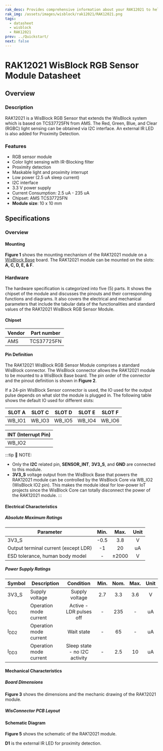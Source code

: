 ```yaml
---
rak_desc: Provides comprehensive information about your RAK12021 to help you use it. This information includes technical specifications, characteristics, and requirements, and it also discusses the device components.
rak_img: /assets/images/wisblock/rak12021/RAK12021.png
tags:
  - datasheet
  - wisblock
  - RAK12021
prev: ../Quickstart/
next: false
---
```


# RAK12021 WisBlock RGB Sensor Module Datasheet

## Overview

### Description

RAK12021 is a WisBlock RGB Sensor that extends the WisBlock system which is based on TCS37725FN from AMS. The Red, Green, Blue, and Clear (RGBC) light sensing can be obtained via I2C interface. An external IR LED is also added for Proximity Detection.

### Features

* RGB sensor module
* Color light sensing with IR-Blocking filter
* Proximity detection
* Maskable light and proximity interrupt
* Low power (2.5&nbsp;uA sleep current)
* I2C interface
* 3.3&nbsp;V power supply
* Current Consumption: 2.5&nbsp;uA - 235&nbsp;uA
* Chipset: AMS TCS37725FN
* **Module size**: 10 x 10&nbsp;mm

## Specifications

### Overview


#### Mounting

**Figure 1** shows the mounting mechanism of the RAK12021 module on a [WisBlock Base](https://docs.rakwireless.com/Product-Categories/WisBlock/#wisblock-base) board. The RAK12021 module can be mounted on the slots: **A, C, D, E, & F**.

<rk-img
  src="/assets/images/wisblock/rak12021/datasheet/rak12021-mounting.png"
  width="50%"
  caption="RAK12021 mounting mechanism"
/>

### Hardware

The hardware specification is categorized into five (5) parts. It shows the chipset of the module and discusses the pinouts and their corresponding functions and diagrams. It also covers the electrical and mechanical parameters that include the tabular data of the functionalities and standard values of the RAK12021 WisBlock RGB Sensor Module.

####  Chipset

| Vendor | Part number |
| ------ | ----------- |
|  AMS   | TCS37725FN  |

#### Pin Definition

The RAK12021 WisBlock RGB Sensor Module comprises a standard WisBlock connector. The WisBlock connector allows the RAK12021 module to be mounted to a WisBlock Base board. The pin order of the connector and the pinout definition is shown in **Figure 2**.

<rk-img
  src="/assets/images/wisblock/rak12021/datasheet/RAK12021_Pinout.svg"
  width="60%"
  caption="RAK12021 pinout"
/>

If a 24-pin WisBlock Sensor connector is used, the IO used for the output pulse depends on what slot the module is plugged in. The following table shows the default IO used for different slots:

| SLOT A | SLOT C | SLOT D | SLOT E | SLOT F |
| ------ | ------ | ------ | ------ | ------ |
| WB_IO1 | WB_IO3 | WB_IO5 | WB_IO4 | WB_IO6 |

| INT (Interrupt Pin) |
| ------------------- |
|       WB_IO2        |

:::tip 📝 NOTE:
- Only the **I2C** related pin, **SENSOR_INT**, **3V3_S**, and **GND** are connected to this module.
- **3V3_S** voltage output from the WisBlock Base that powers the RAK12021 module can be controlled by the WisBlock Core via WB_IO2 (WisBlock IO2 pin). This makes the module ideal for low-power IoT projects since the WisBlock Core can totally disconnect the power of the RAK12021 module.
:::

#### Electrical Characteristics

##### Absolute Maximum Ratings

| Parameter                             | Min.  | Max.  | Unit  |
| ------------------------------------- | :---: | :---: | :---: |
| 3V3_S                                 | -0.5  |  3.8  |   V   |
| Output terminal current (except LDR)  |  -1   |  20   |  uA   |
| ESD tolerance, human body model       |   -   | ±2000 |   V   |

##### Power Supply Ratings

| Symbol          | Description              | Condition                      | Min.  | Nom.  | Max.  | Unit  |
| --------------- | ----------------------- | :-----------------------------: | :---: | :---: | :---: | :---: |
| 3V3_S           | Supply voltage          | Supply voltage                  |  2.7  |  3.3  |  3.6  |   V   |
| I<sub>DD1</sub> | Operation mode current  | Active - LDR pulses off         |   -   |  235  |   -   |  uA   |
| I<sub>DD2</sub> | Operation mode current  | Wait state                      |   -   |  65   |   -   |  uA   |
| I<sub>DD3</sub> | Operation mode current  | Sleep state - no I2C activity   |   -   |  2.5  |   10  |  uA   |

#### Mechanical Characteristics

##### Board Dimensions

**Figure 3** shows the dimensions and the mechanic drawing of the RAK12021 module.

<rk-img
  src="/assets/images/wisblock/rak12021/datasheet/rak12021-mechdrawing.png"
  width="60%"
  caption="RAK12021 mechanical drawing"
/>

##### WisConnector PCB Layout

<rk-img
  src="/assets/images/wisblock/rak12021/datasheet/rak12021-wisconnector.png"
  width="100%"
  caption="WisConnector PCB footprint and recommendations"
/>

#### Schematic Diagram

**Figure 5** shows the schematic of the RAK12021 module.

**D1** is the external IR LED for proximity detection.

<rk-img
  src="/assets/images/wisblock/rak12021/datasheet/rak12021-schematic.png"
  width="100%"
  caption="RAK12021 schematics"
/>

